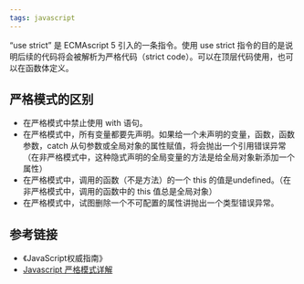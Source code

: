 ```yaml
---
tags: javascript
---
```

“use strict” 是 ECMAscript 5 引入的一条指令。使用 use strict 指令的目的是说明后续的代码将会被解析为严格代码（strict code）。可以在顶层代码使用，也可以在函数体定义。

## 严格模式的区别
- 在严格模式中禁止使用 with 语句。
- 在严格模式中，所有变量都要先声明。如果给一个未声明的变量，函数，函数参数，catch 从句参数或全局对象的属性赋值，将会抛出一个引用错误异常（在非严格模式中，这种隐式声明的全局变量的方法是给全局对象新添加一个属性）
- 在严格模式中，调用的函数（不是方法）的一个 this 的值是undefined。（在非严格模式中，调用的函数中的 this 值总是全局对象）
- 在严格模式中，试图删除一个不可配置的属性讲抛出一个类型错误异常。

## 参考链接
- 《JavaScript权威指南》
- [Javascript 严格模式详解](http://www.ruanyifeng.com/blog/2013/01/javascript_strict_mode.html)